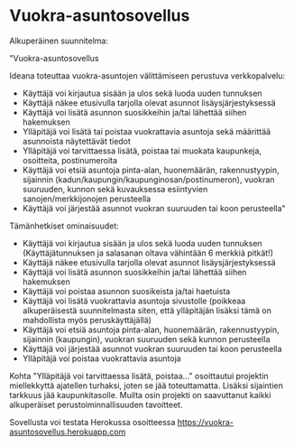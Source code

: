 
# Vuokra-asuntosovellus #

Alkuperäinen suunnitelma:

"Vuokra-asuntosovellus

Ideana toteuttaa vuokra-asuntojen välittämiseen perustuva verkkopalvelu:

- Käyttäjä voi kirjautua sisään ja ulos sekä luoda uuden tunnuksen
- Käyttäjä näkee etusivulla tarjolla olevat asunnot lisäysjärjestyksessä
- Käyttäjä voi lisätä asunnon suosikkeihin ja/tai lähettää siihen hakemuksen
- Ylläpitäjä voi lisätä tai poistaa vuokrattavia asuntoja sekä määrittää asunnoista näytettävät tiedot
- Ylläpitäjä voi tarvittaessa lisätä, poistaa tai muokata kaupunkeja, osoitteita, postinumeroita
- Käyttäjä voi etsiä asuntoja pinta-alan, huonemäärän, rakennustyypin, sijainnin (kadun/kaupungin/kaupunginosan/postinumeron), vuokran suuruuden, kunnon sekä
kuvauksessa esiintyvien sanojen/merkkijonojen perusteella
- Käyttäjä voi järjestää asunnot vuokran suuruuden tai koon perusteella"

Tämänhetkiset ominaisuudet:

- Käyttäjä voi kirjautua sisään ja ulos sekä luoda uuden tunnuksen (Käyttäjätunnuksen ja salasanan oltava vähintään 6 merkkiä pitkät!)
- Käyttäjä näkee etusivulla tarjolla olevat asunnot lisäysjärjestyksessä
- Käyttäjä voi lisätä asunnon suosikkeihin ja/tai lähettää siihen hakemuksen
- Käyttäjä voi poistaa asunnon suosikeista ja/tai haetuista
- Käyttäjä voi lisätä vuokrattavia asuntoja sivustolle (poikkeaa alkuperäisestä suunnitelmasta siten, että ylläpitäjän lisäksi tämä on mahdollista myös peruskäyttäjällä)
- Käyttäjä voi etsiä asuntoja pinta-alan, huonemäärän, rakennustyypin, sijainnin (kaupungin), vuokran suuruuden sekä kunnon perusteella
- Käyttäjä voi järjestää asunnot vuokran suuruuden tai koon perusteella
- Ylläpitäjä voi poistaa vuokrattavia asuntoja

Kohta "Ylläpitäjä voi tarvittaessa lisätä, poistaa..." osoittautui projektin miellekkyttä
ajatellen turhaksi, joten se jää toteuttamatta. Lisäksi sijaintien tarkkuus jää kaupunkitasolle.
Muilta osin projekti on saavuttanut kaikki alkuperäiset perustoiminnallisuuden tavoitteet.

Sovellusta voi testata Herokussa osoitteessa https://vuokra-asuntosovellus.herokuapp.com
